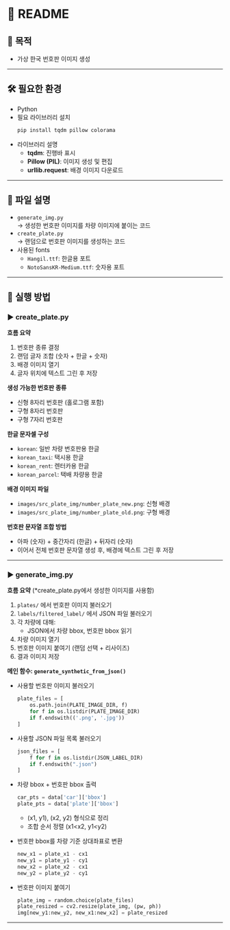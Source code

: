 # 📖 README

## 📌 목적
- 가상 한국 번호판 이미지 생성

---

## 🛠️ 필요한 환경
- Python
- 필요 라이브러리 설치
  ```bash
  pip install tqdm pillow colorama
  ```
- 라이브러리 설명
  - **tqdm**: 진행바 표시
  - **Pillow (PIL)**: 이미지 생성 및 편집
  - **urllib.request**: 배경 이미지 다운로드

---

## 📂 파일 설명
- `generate_img.py`  
  → 생성한 번호판 이미지를 차량 이미지에 붙이는 코드
- `create_plate.py`  
  → 랜덤으로 번호판 이미지를 생성하는 코드
- 사용된 fonts
  - `Hangil.ttf`: 한글용 포트
  - `NotoSansKR-Medium.ttf`: 숫자용 포트

---

## 🚀 실행 방법

### ▶️ create_plate.py
**흐름 요약**

1. 번호판 종류 결정
2. 랜덤 글자 조합 (숫자 + 한글 + 숫자)
3. 배경 이미지 열기
4. 글자 위치에 텍스트 그린 후 저장



**생성 가능한 번호판 종류**
- 신형 8자리 번호판 (홀로그램 포함)
- 구형 8자리 번호판
- 구형 7자리 번호판



**한글 문자셀 구성**
- `korean`: 일반 차량 번호판용 한글
- `korean_taxi`: 택시용 한글
- `korean_rent`: 렌터카용 한글
- `korean_parcel`: 택배 차량용 한글





**배경 이미지 파일**
- `images/src_plate_img/number_plate_new.png`: 신형 배경
- `images/src_plate_img/number_plate_old.png`: 구형 배경



**번호판 문자열 조합 방법**
- 아파 (숫자) + 중간자리 (한글) + 뒤자리 (숫자)
- 이어서 전체 번호판 문자열 생성 후, 배경에 텍스트 그린 후 저장

---

### ▶️ generate_img.py
**흐름 요약**
(*create_plate.py에서 생성한 이미지를 사용함)
1. `plates/` 에서 번호판 이미지 불러오기
2. `labels/filtered_label/` 에서 JSON 파일 불러오기
3. 각 차량에 대해:
   - JSON에서 차량 bbox, 번호판 bbox 읽기
4. 차량 이미지 열기
5. 번호판 이미지 붙여기 (랜덤 선택 + 리사이즈)
6. 결과 이미지 저장



**메인 함수: `generate_synthetic_from_json()`**

- 사용할 번호판 이미지 불러오기
  ```python
  plate_files = [
      os.path.join(PLATE_IMAGE_DIR, f)
      for f in os.listdir(PLATE_IMAGE_DIR)
      if f.endswith(('.png', '.jpg'))
  ]
  ```

- 사용할 JSON 파일 목록 불러오기
  ```python
  json_files = [
      f for f in os.listdir(JSON_LABEL_DIR)
      if f.endswith(".json")
  ]
  ```

- 차량 bbox + 번호판 bbox 출력
  ```python
  car_pts = data['car']['bbox']
  plate_pts = data['plate']['bbox']
  ```
  - (x1, y1), (x2, y2) 형식으로 정리
  - 조합 순서 정렬 (x1<x2, y1<y2)

- 번호판 bbox를 차량 기준 상대좌표로 변환
  ```python
  new_x1 = plate_x1 - cx1
  new_y1 = plate_y1 - cy1
  new_x2 = plate_x2 - cx1
  new_y2 = plate_y2 - cy1
  ```

- 번호판 이미지 붙여기
  ```python
  plate_img = random.choice(plate_files)
  plate_resized = cv2.resize(plate_img, (pw, ph))
  img[new_y1:new_y2, new_x1:new_x2] = plate_resized
  ```

---


